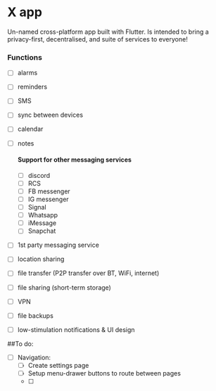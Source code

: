 # X app

Un-named cross-platform app built with Flutter.
Is intended to bring a privacy-first, decentralised, and  suite of services to everyone!






### Functions
- [ ]  alarms
- [ ]  reminders
- [ ]  SMS
- [ ]  sync between devices
- [ ]  calendar
- [ ]  notes
    #### Support for other messaging services
    - [ ]  discord
    - [ ]  RCS
    - [ ]  FB messenger
    - [ ]  IG messenger
    - [ ]  Signal
    - [ ]  Whatsapp
    - [ ]  iMessage
    - [ ]  Snapchat
- [ ]  1st party messaging service
- [ ]  location sharing
- [ ]  file transfer (P2P transfer over BT, WiFi, internet)
- [ ]  file sharing (short-term storage)
- [ ]  VPN
- [ ]  file backups
- [ ]  low-stimulation notifications & UI design






##To do:
- [ ]  Navigation:
	- [ ]  Create settings page
	- [ ]  Setup menu-drawer buttons to route between pages
	- [ ]  
